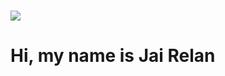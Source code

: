 # 
![](https://github.com/abhisheknaiidu/abhisheknaiidu/blob/master/code.gif?raw=true)

# Hi, my name is Jai Relan

